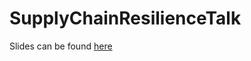 # SupplyChainResilienceTalk
Slides can be found [here](https://docs.google.com/presentation/d/1ji4tem9hTZRDj0yrhimjyP57gNZrIpVW5sKDJkzngm8)